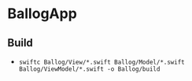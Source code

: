 # BallogApp

## Build
- `swiftc Ballog/View/*.swift Ballog/Model/*.swift Ballog/ViewModel/*.swift -o Ballog/build`
